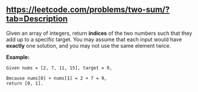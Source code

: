 https://leetcode.com/problems/two-sum/?tab=Description
---------
Given an array of integers, return **indices** of the two numbers such that they add up to a specific target.
You may assume that each input would have **exactly** one solution, and you may not use the same element twice. 

**Example:**
```
Given nums = [2, 7, 11, 15], target = 9,

Because nums[0] + nums[1] = 2 + 7 = 9,
return [0, 1].
```